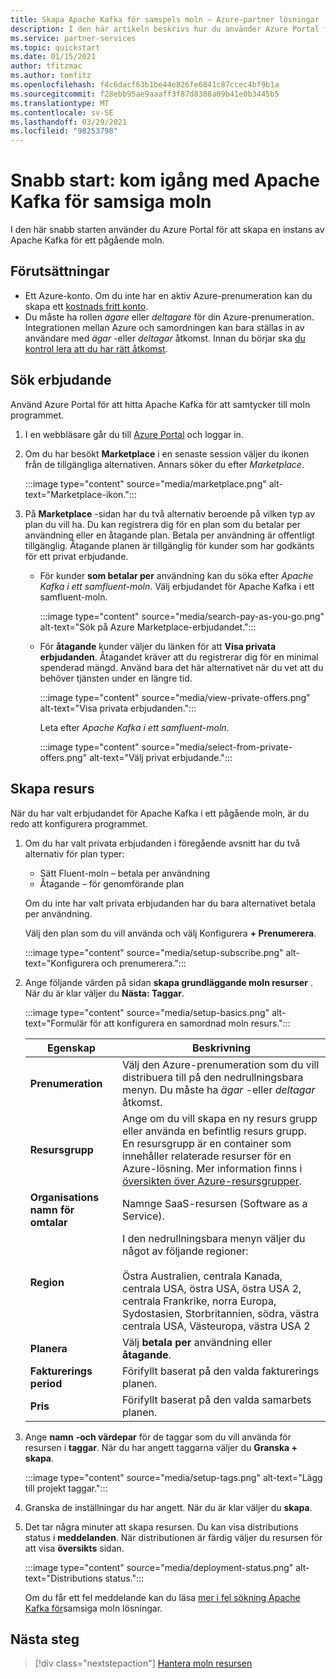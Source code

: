 ```yaml
---
title: Skapa Apache Kafka för samspels moln – Azure-partner lösningar
description: I den här artikeln beskrivs hur du använder Azure Portal för att skapa en instans av Apache Kafka för ett moln.
ms.service: partner-services
ms.topic: quickstart
ms.date: 01/15/2021
author: tfitzmac
ms.author: tomfitz
ms.openlocfilehash: f4c6dacf63b1be44e826fe6841c87ccec4bf9b1a
ms.sourcegitcommit: f28ebb95ae9aaaff3f87d8388a09b41e0b3445b5
ms.translationtype: MT
ms.contentlocale: sv-SE
ms.lasthandoff: 03/29/2021
ms.locfileid: "98253798"
---
```

# <a name="quickstart-get-started-with-apache-kafka-for-confluent-cloud"></a>Snabb start: kom igång med Apache Kafka för samsiga moln

I den här snabb starten använder du Azure Portal för att skapa en instans av Apache Kafka för ett pågående moln.

## <a name="prerequisites"></a>Förutsättningar

- Ett Azure-konto. Om du inte har en aktiv Azure-prenumeration kan du skapa ett [kostnads fritt konto](https://azure.microsoft.com/free/).
- Du måste ha rollen _ägare_ eller _deltagare_ för din Azure-prenumeration. Integrationen mellan Azure och samordningen kan bara ställas in av användare med _ägar_ -eller _deltagar_ åtkomst. Innan du börjar ska [du kontrol lera att du har rätt åtkomst](../../role-based-access-control/check-access.md).

## <a name="find-offer"></a>Sök erbjudande

Använd Azure Portal för att hitta Apache Kafka för att samtycker till moln programmet.

1. I en webbläsare går du till [Azure Portal](https://portal.azure.com/) och loggar in.

1. Om du har besökt **Marketplace** i en senaste session väljer du ikonen från de tillgängliga alternativen. Annars söker du efter _Marketplace_.

    :::image type="content" source="media/marketplace.png" alt-text="Marketplace-ikon.":::

1. På **Marketplace** -sidan har du två alternativ beroende på vilken typ av plan du vill ha. Du kan registrera dig för en plan som du betalar per användning eller en åtagande plan. Betala per användning är offentligt tillgänglig. Åtagande planen är tillgänglig för kunder som har godkänts för ett privat erbjudande.

   - För kunder **som betalar per** användning kan du söka efter _Apache Kafka i ett samfluent-moln_. Välj erbjudandet för Apache Kafka i ett samfluent-moln.

     :::image type="content" source="media/search-pay-as-you-go.png" alt-text="Sök på Azure Marketplace-erbjudandet.":::

   - För **åtagande** kunder väljer du länken för att **Visa privata erbjudanden**. Åtagandet kräver att du registrerar dig för en minimal spenderad mängd. Använd bara det här alternativet när du vet att du behöver tjänsten under en längre tid.

     :::image type="content" source="media/view-private-offers.png" alt-text="Visa privata erbjudanden.":::

     Leta efter _Apache Kafka i ett samfluent-moln_.

     :::image type="content" source="media/select-from-private-offers.png" alt-text="Välj privat erbjudande.":::

## <a name="create-resource"></a>Skapa resurs

När du har valt erbjudandet för Apache Kafka i ett pågående moln, är du redo att konfigurera programmet.

1. Om du har valt privata erbjudanden i föregående avsnitt har du två alternativ för plan typer:

    - Sätt Fluent-moln – betala per användning
    - Åtagande – för genomförande plan

   Om du inte har valt privata erbjudanden har du bara alternativet betala per användning.

   Välj den plan som du vill använda och välj Konfigurera **+ Prenumerera**.

    :::image type="content" source="media/setup-subscribe.png" alt-text="Konfigurera och prenumerera.":::

1. Ange följande värden på sidan **skapa grundläggande moln resurser** . När du är klar väljer du **Nästa: Taggar**.

    :::image type="content" source="media/setup-basics.png" alt-text="Formulär för att konfigurera en samordnad moln resurs.":::

    | Egenskap | Beskrivning |
    | ---- | ---- |
    | **Prenumeration** | Välj den Azure-prenumeration som du vill distribuera till på den nedrullningsbara menyn. Du måste ha _ägar_ -eller _deltagar_ åtkomst. |
    | **Resursgrupp** | Ange om du vill skapa en ny resurs grupp eller använda en befintlig resurs grupp. En resursgrupp är en container som innehåller relaterade resurser för en Azure-lösning. Mer information finns i [översikten över Azure-resursgrupper](../../azure-resource-manager/management/overview.md). |
    | **Organisations namn för omtalar** | Namnge SaaS-resursen (Software as a Service). |
    | **Region** | I den nedrullningsbara menyn väljer du något av följande regioner: <br/><br/> Östra Australien, centrala Kanada, centrala USA, östra USA, östra USA 2, centrala Frankrike, norra Europa, Sydostasien, Storbritannien, södra, västra centrala USA, Västeuropa, västra USA 2 |
    | **Planera** | Välj **betala per** användning eller **åtagande**. |
    | **Fakturerings period** | Förifyllt baserat på den valda fakturerings planen. |
    | **Pris** | Förifyllt baserat på den valda samarbets planen. |

1. Ange **namn** **-och värdepar** för de taggar som du vill använda för resursen i **taggar**. När du har angett taggarna väljer du **Granska + skapa**.

    :::image type="content" source="media/setup-tags.png" alt-text="Lägg till projekt taggar.":::

1. Granska de inställningar du har angett. När du är klar väljer du **skapa**.

1. Det tar några minuter att skapa resursen. Du kan visa distributions status i **meddelanden**. När distributionen är färdig väljer du resursen för att visa **översikts** sidan.

    :::image type="content" source="media/deployment-status.png" alt-text="Distributions status.":::

   Om du får ett fel meddelande kan du läsa [mer i fel sökning Apache Kafka för](troubleshoot.md)samsiga moln lösningar.

## <a name="next-steps"></a>Nästa steg

> [!div class="nextstepaction"]
> [Hantera moln resursen](manage.md)
